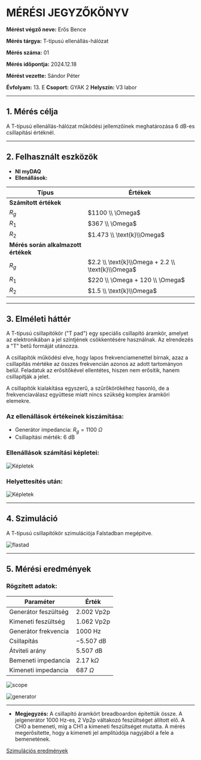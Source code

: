 # MÉRÉSI JEGYZŐKÖNYV

**Mérést végző neve:** Erős Bence

**Mérés tárgya:** T-típusú ellenállás-hálózat

**Mérés száma:** 01

**Mérés időpontja:** 2024.12.18

**Mérést vezette:** Sándor Péter

**Évfolyam:** 13. E
**Csoport:** GYAK 2
**Helyszín:** V3 labor

---

## 1. Mérés célja

A T-típusú ellenállás-hálózat működési jellemzőinek meghatározása 6 dB-es csillapítási értéknél.

---

## 2. Felhasznált eszközök

- **NI myDAQ**
- **Ellenállások:**

| Típus                | Értékek                            |
|----------------------|------------------------------------|
| **Számított értékek**|                                    |
| $R_g$               | $1100 \\ \Omega$                 |
| $R_1$               | $367 \\ \Omega$                  |
| $R_2$               | $1.473 \\ \text{k}\\Omega$      |
| **Mérés során alkalmazott értékek** |                     |
| $R_g$               | $2.2 \\ \text{k}\\Omega + 2.2 \\ \text{k}\\Omega$ |
| $R_1$               | $220 \\ \Omega + 120 \\ \Omega$ |
| $R_2$               | $1.5 \\ \text{k}\\Omega$         |
---

## 3. Elméleti háttér

A T-típusú csillapítókör ("T pad") egy speciális csillapító áramkör, amelyet az elektronikában a jel szintjének csökkentésére használnak. Az elrendezés a "T" betű formáját utánozza.

A csillapítók működési elve, hogy lapos frekvenciamenettel bírnak, azaz a csillapítás mértéke az összes frekvencián azonos az adott tartományon belül. Feladatuk az erősítőkével ellentétes, hiszen nem erősítik, hanem csillapítják a jelet.

A csillapítók kialakítása egyszerű, a szűrőkörökéhez hasonló, de a frekvenciaválasz együttese miatt nincs szükség komplex áramköri elemekre.

### Az ellenállások értékeinek kiszámítása:

- Generátor impedancia: $R_g = 1100 \ \Omega$
- Csillapítási mérték: $6 \ \text{dB}$

### Ellenállások számítási képletei:

![Képletek](https://github.com/user-attachments/assets/6f1eb4c4-6b68-451b-8bc6-b52f0b87d846)

### Helyettesítés után:

![Képletek](https://github.com/user-attachments/assets/08469239-b31b-4f84-a100-24f94ad70c49)

---

## 4. Szimuláció

A T-típusú csillapítókör szimulációja Falstadban megépitve.

![flastad](https://github.com/user-attachments/assets/6e2a14cf-838b-4980-a3c4-6109fa8dd237)


---

## 5. Mérési eredmények

### Rögzített adatok:

| Paraméter             | Érték       |
|-----------------------|-------------|
| Generátor feszültség  | $2.002 \ \text{Vp2p}$ |
| Kimeneti feszültség   | $1.062 \ \text{Vp2p}$ |
| Generátor frekvencia  | $1000 \ \text{Hz}$    |
| Csillapítás           | $-5.507 \ \text{dB}$ |
| Átviteli arány       | $5.507 \ \text{dB}$  |
| Bemeneti impedancia   | $2.17 \ \text{k}\Omega$ |
| Kimeneti impedancia   | $687 \ \Omega$       |

![scope](https://github.com/user-attachments/assets/7a7e01e3-dead-48c8-988d-87fd22a07c80)

![generator](https://github.com/user-attachments/assets/a774508a-608e-477c-afa3-0c0390111e16)

---

- **Megjegyzés:**
  A csillapító áramkört breadboardon építettük össze. A jelgenerátor 1000 Hz-es, $2 \ \text{Vp2p}$ váltakozó feszültséget állított elő. A CH0 a bemeneti, míg a CH1 a kimeneti feszültséget mutatta. A mérés megerősítette, hogy a kimeneti jel amplitúdója nagyjából a fele a bemenetének.

[Szimulációs eredmények]()
